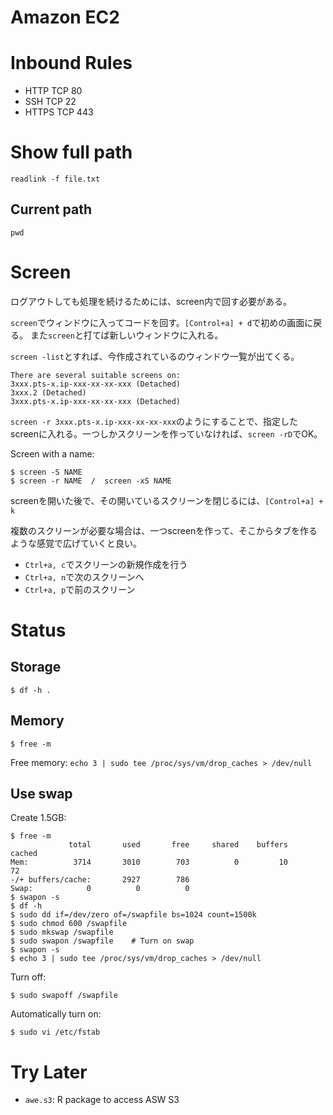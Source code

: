 # Amazon EC2

# Inbound Rules
* HTTP TCP 80
* SSH TCP 22
* HTTPS TCP 443

# Show full path
`readlink -f file.txt`

## Current path
`pwd`

# Screen
ログアウトしても処理を続けるためには、screen内で回す必要がある。

`screen`でウィンドウに入ってコードを回す。`[Control+a] + d`で初めの画面に戻る。
また`screen`と打てば新しいウィンドウに入れる。

`screen -list`とすれば、今作成されているのウィンドウ一覧が出てくる。
```
There are several suitable screens on:
3xxx.pts-x.ip-xxx-xx-xx-xxx (Detached)
3xxx.2 (Detached)
3xxx.pts-x.ip-xxx-xx-xx-xxx (Detached)
```

`screen -r 3xxx.pts-x.ip-xxx-xx-xx-xxx`のようにすることで、指定したscreenに入れる。一つしかスクリーンを作っていなければ、`screen -rD`でOK。

Screen with a name:
```terminal
$ screen -S NAME
$ screen -r NAME  /  screen -xS NAME
```


screenを開いた後で、その開いているスクリーンを閉じるには、`[Control+a] + k`

複数のスクリーンが必要な場合は、一つscreenを作って、そこからタブを作るような感覚で広げていくと良い。
* `Ctrl+a, c`でスクリーンの新規作成を行う
* `Ctrl+a, n`で次のスクリーンへ
* `Ctrl+a, p`で前のスクリーン

# Status
## Storage
`$ df -h .`

## Memory
`$ free -m`

Free memory:
`echo 3 | sudo tee /proc/sys/vm/drop_caches > /dev/null`

## Use swap
Create 1.5GB:
```terminal
$ free -m
             total       used       free     shared    buffers     cached
Mem:          3714       3010        703          0         10         72
-/+ buffers/cache:       2927        786
Swap:            0          0          0
$ swapon -s
$ df -h
$ sudo dd if=/dev/zero of=/swapfile bs=1024 count=1500k
$ sudo chmod 600 /swapfile
$ sudo mkswap /swapfile
$ sudo swapon /swapfile    # Turn on swap
$ swapon -s
$ echo 3 | sudo tee /proc/sys/vm/drop_caches > /dev/null
```

Turn off:
```
$ sudo swapoff /swapfile 
```

Automatically turn on:
```
$ sudo vi /etc/fstab
```


# Try Later
* `awe.s3`: R package to access ASW S3
